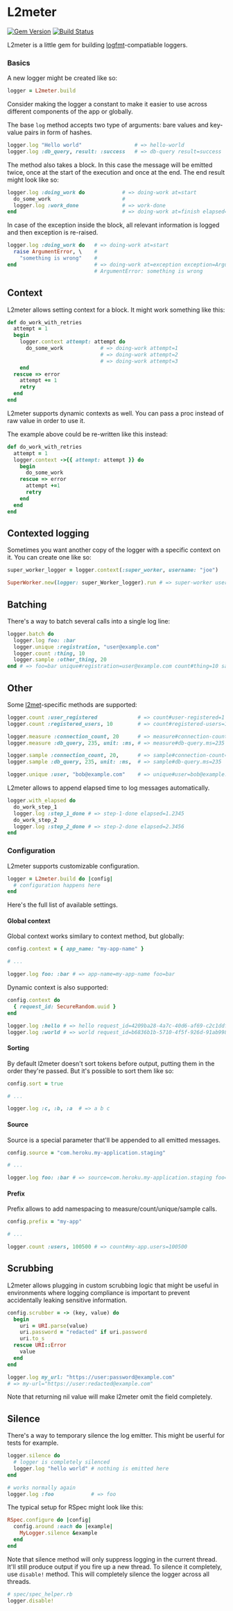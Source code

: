 # L2meter
[![Gem Version](https://img.shields.io/gem/v/l2meter.svg)](https://rubygems.org/gems/l2meter)
[![Build Status](https://img.shields.io/travis/heroku/l2meter.svg)](http://travis-ci.com/heroku/l2meter)

L2meter is a little gem for building [logfmt]-compatiable loggers.

[logfmt]: https://www.brandur.org/logfmt

### Basics

A new logger might be created like so:

```ruby
logger = L2meter.build
```

Consider making the logger a constant to make it easier to use across different
components of the app or globally.

The base `log` method accepts two type of arguments: bare values and key-value
pairs in form of hashes.

```ruby
logger.log "Hello world"                 # => hello-world
logger.log :db_query, result: :success   # => db-query result=success
```

The method also takes a block. In this case the message will be emitted twice,
once at the start of the execution and once at the end. The end result might
look like so:

```ruby
logger.log :doing_work do            # => doing-work at=start
  do_some_work                       #
  logger.log :work_done              # => work-done
end                                  # => doing-work at=finish elapsed=1.2345
```

In case of the exception inside the block, all relevant information is logged
and then exception is re-raised.

```ruby
logger.log :doing_work do   # => doing-work at=start
  raise ArgumentError, \    #
    "something is wrong"    #
end                         # => doing-work at=exception exception=ArgumentError message="something is wrong" elapsed=1.2345
                            # ArgumentError: something is wrong
```

## Context

L2meter allows setting context for a block. It might work something like this:

```ruby
def do_work_with_retries
  attempt = 1
  begin
    logger.context attempt: attempt do
      do_some_work            # => doing-work attempt=1
                              # => doing-work attempt=2
                              # => doing-work attempt=3
    end
  rescue => error
    attempt += 1
    retry
  end
end
```

L2meter supports dynamic contexts as well. You can pass a proc instead of raw
value in order to use it.

The example above could be re-written like this instead:

```ruby
def do_work_with_retries
  attempt = 1
  logger.context ->{{ attempt: attempt }} do
    begin
      do_some_work
    rescue => error
      attempt +=1
      retry
    end
  end
end
```

## Contexted logging

Sometimes you want another copy of the logger with a specific context on it.
You can create one like so:

```ruby
super_worker_logger = logger.context(:super_worker, username: "joe")

SuperWorker.new(logger: super_Worker_logger).run # => super-worker username=joe some-other=superworker-output
```

## Batching

There's a way to batch several calls into a single log line:

```ruby
logger.batch do
  logger.log foo: :bar
  logger.unique :registration, "user@example.com"
  logger.count :thing, 10
  logger.sample :other_thing, 20
end # => foo=bar unique#registration=user@example.com count#thing=10 sample#other-thing=20
```

## Other

Some [l2met]-specific methods are supported:

[l2met]: https://r.32k.io/l2met-introduction

```ruby
logger.count :user_registered             # => count#user-registered=1
logger.count :registered_users, 10        # => count#registered-users=10

logger.measure :connection_count, 20      # => measure#connection-count=20
logger.measure :db_query, 235, unit: :ms, # => measure#db-query.ms=235

logger.sample :connection_count, 20,      # => sample#connection-count=235
logger.sample :db_query, 235, unit: :ms,  # => sample#db-query.ms=235

logger.unique :user, "bob@example.com"    # => unique#user=bob@example.com
```

L2meter allows to append elapsed time to log messages automatically.

```ruby
logger.with_elapsed do
  do_work_step_1
  logger.log :step_1_done # => step-1-done elapsed=1.2345
  do_work_step_2
  logger.log :step_2_done # => step-2-done elapsed=2.3456
end
```

### Configuration

L2meter supports customizable configuration.

```ruby
logger = L2meter.build do |config|
  # configuration happens here
end
```

Here's the full list of available settings.

#### Global context

Global context works similary to context method, but globally:

```ruby
config.context = { app_name: "my-app-name" }

# ...

logger.log foo: :bar # => app-name=my-app-name foo=bar
```

Dynamic context is also supported:

```ruby
config.context do
  { request_id: SecureRandom.uuid }
end

logger.log :hello # => hello request_id=4209ba28-4a7c-40d6-af69-c2c1ddf51f19
logger.log :world # => world request_id=b6836b1b-5710-4f5f-926d-91ab9988a7c1
```

#### Sorting

By default l2meter doesn't sort tokens before output, putting them in the order
they're passed. But it's possible to sort them like so:

```ruby
config.sort = true

# ...

logger.log :c, :b, :a  # => a b c
```

#### Source

Source is a special parameter that'll be appended to all emitted messages.

```ruby
config.source = "com.heroku.my-application.staging"

# ...

logger.log foo: :bar # => source=com.heroku.my-application.staging foo=bar
```

#### Prefix

Prefix allows to add namespacing to measure/count/unique/sample calls.

```ruby
config.prefix = "my-app"

# ...

logger.count :users, 100500 # => count#my-app.users=100500
```

## Scrubbing

L2meter allows plugging in custom scrubbing logic that might be useful in
environments where logging compliance is important to prevent accidentally
leaking sensitive information.

```ruby
config.scrubber = -> (key, value) do
  begin
    uri = URI.parse(value)
    uri.password = "redacted" if uri.password
    uri.to_s
  rescue URI::Error
    value
  end
end

logger.log my_url: "https://user:password@example.com"
# => my-url="https://user:redacted@example.com"
```

Note that returning nil value will make l2meter omit the field completely.

## Silence

There's a way to temporary silence the log emitter. This might be userful for
tests for example.

```ruby
logger.silence do
  # logger is completely silenced
  logger.log "hello world" # nothing is emitted here
end

# works normally again
logger.log :foo            # => foo
```

The typical setup for RSpec might look like this:

```ruby
RSpec.configure do |config|
  config.around :each do |example|
    MyLogger.silence &example
  end
end
```

Note that silence method will only suppress logging in the current thread.
It'll still produce output if you fire up a new thread. To silence it
completely, use `disable!` method. This will completely silence the logger
across all threads.

```ruby
# spec/spec_helper.rb
logger.disable!
```
